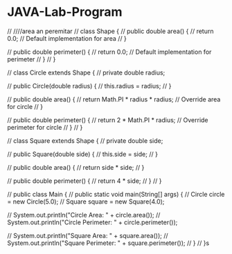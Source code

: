 # JAVA-Lab-Program
// ////area an peremitar
// class Shape {
//     public double area() {
//         return 0.0; // Default implementation for area
//     }
    
//     public double perimeter() {
//         return 0.0; // Default implementation for perimeter
//     }
// }

// class Circle extends Shape {
//     private double radius;

//     public Circle(double radius) {
//         this.radius = radius;
//     }

//     public double area() {
//         return Math.PI * radius * radius; // Override area for circle
//     }

    
//     public double perimeter() {
//         return 2 * Math.PI * radius; // Override perimeter for circle
//     }
// }


// class Square extends Shape {
//     private double side;

//     public Square(double side) {
//         this.side = side;
//     }

  
//     public double area() {
//         return side * side; 
//     }

  
//     public double perimeter() {
//         return 4 * side; 
//     }
// }

// public class Main {
//     public static void main(String[] args) {
//         Circle circle = new Circle(5.0);
//         Square square = new Square(4.0);

//         System.out.println("Circle Area: " + circle.area());
//         System.out.println("Circle Perimeter: " + circle.perimeter());

//         System.out.println("Square Area: " + square.area());
//         System.out.println("Square Perimeter: " + square.perimeter());
//     }
// }s
